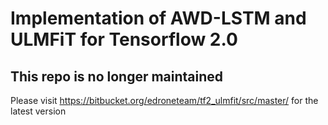 # Implementation of AWD-LSTM and ULMFiT for Tensorflow 2.0

## This repo is no longer maintained

Please visit https://bitbucket.org/edroneteam/tf2_ulmfit/src/master/ for the latest version
